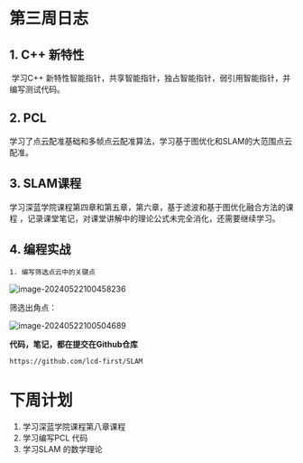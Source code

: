 # 第三周日志



## 1. C++ 新特性

​	学习C++ 新特性智能指针，共享智能指针，独占智能指针，弱引用智能指针，并编写测试代码。

## 2. PCL

​	学习了点云配准基础和多帧点云配准算法，学习基于图优化和SLAM的大范围点云配准。

## 3. SLAM课程

​	学习深蓝学院课程第四章和第五章，第六章，基于滤波和基于图优化融合方法的课程 ，记录课堂笔记，对课堂讲解中的理论公式未完全消化，还需要继续学习。

## 4. 编程实战

 	1. 编写筛选点云中的关键点

![image-20240522100458236](D:\SLAM\每周计划和日志\第三周日志.assets\image-20240522100458236.png)

筛选出角点： 

![image-20240522100504689](D:\SLAM\每周计划和日志\第三周日志.assets\image-20240522100504689.png)







**代码，笔记，都在提交在Github仓库**

```http
https://github.com/lcd-first/SLAM
```







# 下周计划

1. 学习深蓝学院课程第八章课程
2. 学习编写PCL 代码
3. 学习SLAM 的数学理论

























